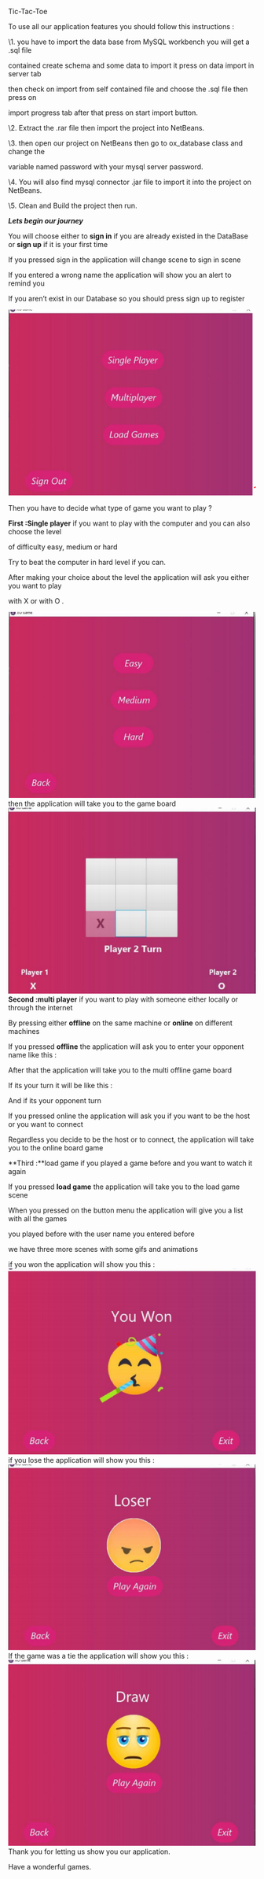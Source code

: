 ﻿Tic-Tac-Toe

To use all our application features you should follow this instructions :

\1. you have to import the data base from MySQL workbench you will get a .sql file

contained create schema and some data to import it press on data import in server tab

then check on import from self contained file and choose the .sql file then press on

import progress tab after that press on start import button.

\2. Extract the .rar file then import the project into NetBeans.

\3. then open our project on NetBeans then go to ox\_database class and change the

variable named password with your mysql server password.

\4. You will also find mysql connector .jar file to import it into the project on NetBeans.

\5. Clean and Build the project then run.

***Lets begin our journey***

You will choose either to **sign in** if you are already existed in the DataBase or **sign up** if it is your first time

If you pressed sign in the application will change scene to sign in scene

If you entered a wrong name the application will show you an alert to remind you 

If you aren’t exist in our Database so you should press sign up to register 

![ ](images/6.png)

Then you have to decide what type of game you want to play ?

**First :Single player** if you want to play with the computer and you can also choose the level

of difficulty easy, medium or hard

Try to beat the computer in hard level if you can.

After making your choice about the level the application will ask you either you want to play

with X or with O .

![ ](images/7.png)
then the application will take you to the game board
![ ](images/4.png)
**Second :multi player** if you want to play with someone either locally or through the internet

By pressing either **offline** on the same machine or **online** on different machines

If you pressed **offline** the application will ask you to enter your opponent name like this :

After that the application will take you to the multi offline game board

If its your turn it will be like this :

And if its your opponent turn 

If you pressed online the application will ask you if you want to be the host or you want to connect

Regardless you decide to be the host or to connect, the application will take you to the online board game

**Third :**load game if you played a game before and you want to watch it again

If you pressed **load game** the application will take you to the load game scene

When you pressed on the button menu the application will give you a list with all the games

you played before with the user name you entered before

we have three more scenes with some gifs and animations

if you won the application will show you this :
![ ](images/3.png)
if you lose the application will show you this :
![ ](images/2.png)
If the game was a tie the application will show you this :
![ ](images/1.png)
Thank you for letting us show you our application.

Have a wonderful games.



